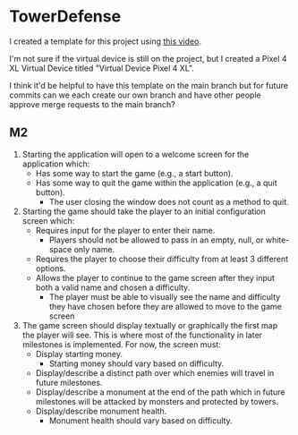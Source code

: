 # TowerDefense

I created a template for this project using [this video](https://www.youtube.com/watch?v=kMI2jy-WlGM).

I'm not sure if the virtual device is still on the project, but I created a Pixel 4 XL Virtual
Device titled "Virtual Device Pixel 4 XL".

I think it'd be helpful to have this template on the main branch but for future commits can we each
create our own branch and have other people approve merge requests to the main branch?

## M2
1. Starting the application will open to a welcome screen for the application which:
    * Has some way to start the game (e.g., a start button).
    * Has some way to quit the game within the application (e.g., a quit button).
        * The user closing the window does not count as a method to quit.
2. Starting the game should take the player to an initial configuration screen which:
    * Requires input for the player to enter their name.
        * Players should not be allowed to pass in an empty, null, or white-space only name.
    * Requires the player to choose their difficulty from at least 3 different options.
    * Allows the player to continue to the game screen after they input both a valid name and chosen
    a difficulty.
        * The player must be able to visually see the name and difficulty they have chosen before
        they are allowed to move to the game screen
3. The game screen should display textually or graphically the first map the player will see. This
is where most of the functionality in later milestones is implemented. For now, the screen must:
    * Display starting money.
        * Starting money should vary based on difficulty.
    * Display/describe a distinct path over which enemies will travel in future milestones.
    * Display/describe a monument at the end of the path which in future milestones will be attacked
    by monsters and protected by towers.
    * Display/describe monument health.
        * Monument health should vary based on difficulty.